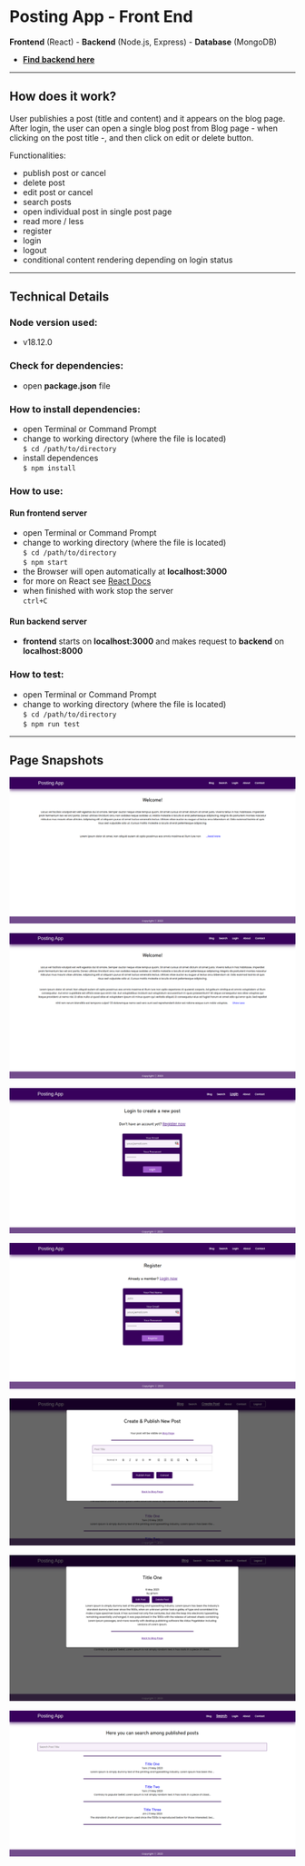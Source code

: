 # Posting App - Front End

**Frontend** (React) - **Backend** (Node.js, Express) - **Database** (MongoDB)

- [**Find backend here**](https://github.com/beatanemeth/posting-app-back-end)

---

## How does it work?

User publishies a post (title and content) and it appears on the blog page.
After login, the user can open a single blog post from Blog page - when clicking on the post title -, and then click on edit or delete button.

Functionalities:

- publish post or cancel
- delete post
- edit post or cancel
- search posts
- open individual post in single post page
- read more / less
- register
- login
- logout
- conditional content rendering depending on login status

---

## Technical Details

### Node version used:

- v18.12.0

### Check for dependencies:

- open **package.json** file

### How to install dependencies:

- open Terminal or Command Prompt
- change to working directory (where the file is located)  
  `$ cd /path/to/directory`
- install dependences  
  `$ npm install`

### How to use:

#### Run frontend server

- open Terminal or Command Prompt
- change to working directory (where the file is located)  
  `$ cd /path/to/directory`  
  `$ npm start`
- the Browser will open automatically at **localhost:3000**
- for more on React see [React Docs](https://reactjs.org/docs/getting-started.html)
- when finished with work stop the server  
  `ctrl+C`

#### Run backend server

- **frontend** starts on **localhost:3000** and makes request to **backend** on **localhost:8000**

### How to test:

- open Terminal or Command Prompt
- change to working directory (where the file is located)  
  `$ cd /path/to/directory`  
  `$ npm run test`

---

## Page Snapshots

![Home Page](public/pageSnapshots/Selection_262.png)

![Read More/Less](public/pageSnapshots/Selection_263.png)

![Login](public/pageSnapshots/Selection_264.png)

![Register](public/pageSnapshots/Selection_265.png)

![Create Post](public/pageSnapshots/Selection_266.png)

![Open Single Post](public/pageSnapshots/Selection_267.png)

![Search Blogpost](public/pageSnapshots/Selection_268.png)
